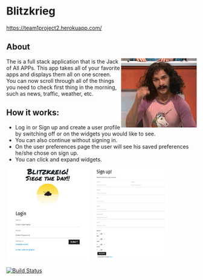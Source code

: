 # Blitzkrieg

https://team1project2.herokuapp.com/


## About

<img align="right" width="200" height="183" src="public/images/magic.gif">

The is a full stack application that is the Jack of All APPs. This app takes all of your favorite apps and displays them all on one screen. You can now scroll through all of the things you need to check first thing in the morning, such as news, traffic, weather, etc.

## How it works:
* Log in or Sign up and create a user profile by switching off or on the widgets you would like to see.
* You can also continue without signing in.
* On the user preferences page the user will see his saved preferences he/she chose on sign up.
* You can click and expand widgets.

<kbd>
  <img src="public/images/loginPage.png" width="220"/>
</kbd>

<kbd>
  <img src="public/images/signUp.png" width="200"/>
</kbd>



[![Build Status](https://travis-ci.com/rachaelbelle/team1Project2.svg?branch=master)](https://travis-ci.com/rachaelbelle/team1Project2)
